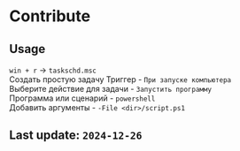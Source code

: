 # Contribute
## Usage
``win + r`` $\to$ ``taskschd.msc``  
Создать простую задачу 
Триггер - ``При запуске компьютера``  
Выберите действие для задачи - ``Запустить программу``  
Программа или сценарий - ``powershell``  
Добавить аргументы - ``-File <dir>/script.ps1``  
## Last update: ``2024-12-26``
